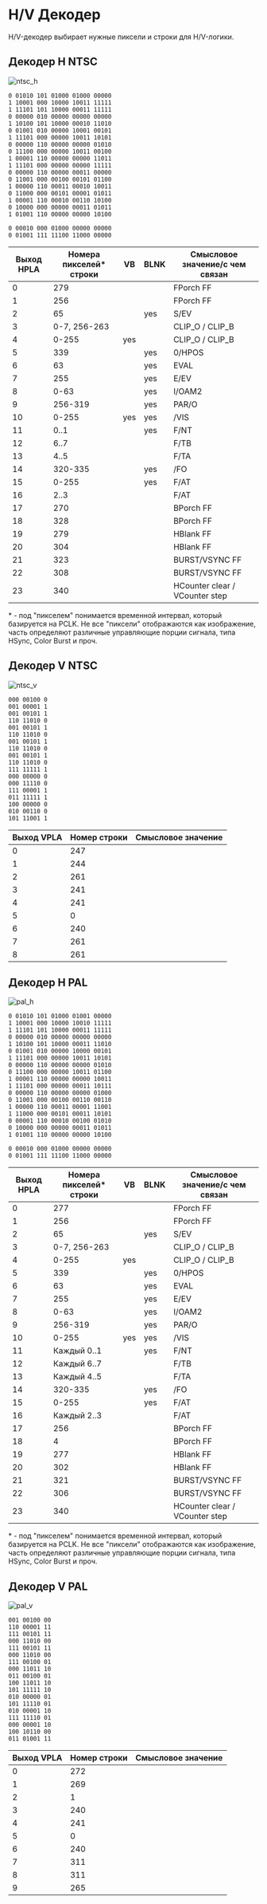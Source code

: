 # H/V Декодер

H/V-декодер выбирает нужные пиксели и строки для H/V-логики.

## Декодер H NTSC

![ntsc_h](/BreakingNESWiki/imgstore/ntsc_h.png)

```
0 01010 101 01000 01000 00000
1 10001 000 10000 10011 11111
1 11101 101 10000 00011 11111
0 00000 010 00000 00000 00000
1 10100 101 10000 00010 11010
0 01001 010 00000 10001 00101
1 11101 000 00000 10011 10101
0 00000 110 00000 00000 01010
0 11100 000 00000 10011 00100
1 00001 110 00000 00000 11011
1 11101 000 00000 00000 11111
0 00000 110 00000 00011 00000
0 11001 000 00100 00101 01100
1 00000 110 00011 00010 10011
0 11000 000 00101 00001 01011
1 00001 110 00010 00110 10100
0 10000 000 00000 00011 01011
1 01001 110 00000 00000 10100

0 00010 000 01000 00000 00000
0 01001 111 11100 11000 00000
```

|Выход HPLA|Номера пикселей\* строки|VB|BLNK|Смысловое значение/с чем связан|
|---|---|---|---|---|
|0|279| | |FPorch FF|
|1|256| | |FPorch FF|
|2|65| |yes|S/EV|
|3|0-7, 256-263| | |CLIP_O / CLIP_B|
|4|0-255|yes| |CLIP_O / CLIP_B|
|5|339| |yes|0/HPOS|
|6|63| |yes|EVAL|
|7|255| |yes|E/EV|
|8|0-63| |yes|I/OAM2|
|9|256-319| |yes|PAR/O|
|10|0-255|yes|yes|/VIS|
|11|0..1| |yes|F/NT|
|12|6..7| | |F/TB|
|13|4..5| | |F/TA|
|14|320-335| |yes|/FO|
|15|0-255| |yes|F/AT|
|16|2..3| | |F/AT|
|17|270| | |BPorch FF|
|18|328| | |BPorch FF|
|19|279| | |HBlank FF|
|20|304| | |HBlank FF|
|21|323| | |BURST/VSYNC FF|
|22|308| | |BURST/VSYNC FF|
|23|340| | |HCounter clear / VCounter step|

\* - под "пикселем" понимается временной интервал, который базируется на PCLK. Не все "пиксели" отображаются как изображение, часть определяют различные управляющие порции сигнала, типа HSync, Color Burst и проч.

## Декодер V NTSC

![ntsc_v](/BreakingNESWiki/imgstore/ntsc_v.png)

```
000 00100 0
001 00001 1
001 00101 1
110 11010 0
001 00101 1
110 11010 0
001 00101 1
110 11010 0
001 00101 1
110 11010 0
111 11111 1
000 00000 0
000 11110 0
111 00001 1
011 11111 1
100 00000 0
010 00110 0
101 11001 1
```

|Выход VPLA|Номер строки|Смысловое значение|
|---|---|---|
|0|247| |
|1|244| |
|2|261| |
|3|241| |
|4|241| |
|5|0| |
|6|240| |
|7|261| |
|8|261| |

## Декодер H PAL

![pal_h](/BreakingNESWiki/imgstore/pal_h.png)

```
0 01010 101 01000 01001 00000
1 10001 000 10000 10010 11111
1 11101 101 10000 00011 11111
0 00000 010 00000 00000 00000
1 10100 101 10000 00011 11010
0 01001 010 00000 10000 00101
1 11101 000 00000 10011 10101
0 00000 110 00000 00000 01010
0 11100 000 00000 10011 01100
1 00001 110 00000 00000 10011
1 11101 000 00000 00011 10111
0 00000 110 00000 00000 01000
0 11001 000 00100 00110 00110
1 00000 110 00011 00001 11001
1 11000 000 00101 00011 10101
0 00001 110 00010 00100 01010
0 10000 000 00000 00011 01011
1 01001 110 00000 00000 10100

0 00010 000 01000 00000 00000
0 01001 111 11100 11000 00000
```

|Выход HPLA|Номера пикселей\* строки|VB|BLNK|Смысловое значение/с чем связан|
|---|---|---|---|---|
|0|277| | |FPorch FF|
|1|256| | |FPorch FF|
|2|65| |yes|S/EV|
|3|0-7, 256-263| | |CLIP_O / CLIP_B|
|4|0-255|yes| |CLIP_O / CLIP_B|
|5|339| |yes|0/HPOS|
|6|63| |yes|EVAL|
|7|255| |yes|E/EV|
|8|0-63| |yes|I/OAM2|
|9|256-319| |yes|PAR/O|
|10|0-255|yes|yes|/VIS|
|11|Каждый 0..1| |yes|F/NT|
|12|Каждый 6..7| | |F/TB|
|13|Каждый 4..5| | |F/TA|
|14|320-335| |yes|/FO|
|15|0-255| |yes|F/AT|
|16|Каждый 2..3| | |F/AT|
|17|256| | |BPorch FF|
|18|4| | |BPorch FF|
|19|277| | |HBlank FF|
|20|302| | |HBlank FF|
|21|321| | |BURST/VSYNC FF|
|22|306| | |BURST/VSYNC FF|
|23|340| | |HCounter clear / VCounter step|

\* - под "пикселем" понимается временной интервал, который базируется на PCLK. Не все "пиксели" отображаются как изображение, часть определяют различные управляющие порции сигнала, типа HSync, Color Burst и проч.

## Декодер V PAL

![pal_v](/BreakingNESWiki/imgstore/pal_v.png)

```
001 00100 00
110 00001 11
111 00101 11
000 11010 00
111 00101 11
000 11010 00
111 00100 01
000 11011 10
011 00100 01
100 11011 10
101 11111 10
010 00000 01
101 11110 01
010 00001 10
111 11110 01
000 00001 10
100 10110 00
011 01001 11
```

|Выход VPLA|Номер строки|Смысловое значение|
|---|---|---|
|0|272| |
|1|269| |
|2|1| |
|3|240| |
|4|241| |
|5|0| |
|6|240| |
|7|311| |
|8|311| |
|9|265| |
